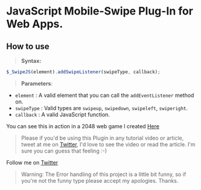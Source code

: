 # JavaScript Mobile-Swipe Plug-In for Web Apps.
## How to use

> **Syntax:**

```js
$_SwipeJS(element).addSwipeListener(swipeType, callback);
```

> **Parameters**:
* `element` : A valid element that you can call the `addEventListener` method on.
* `swipeType` : Valid types are `swipeup`, `swipedown`, `swipeleft`, `swiperight`.
* `callback` : A valid JavaScript function.

You can see this in action in a 2048 web game I created [Here](https://2048-game-in-javascript.hostman.site/)

> Please if you'd be using this Plugin in any tutorial video or article, tweet at me on [Twitter](https://twitter.com/Oluwarinolasam2), I'd love to see the video or read the article. I'm sure you can guess that feeling :-)

Follow me on [Twitter](https://twitter.com/Oluwarinolasam2)

> Warning: The Error handling of this project is a little bit funny, so if you're not the funny type please accept my apologies. Thanks.